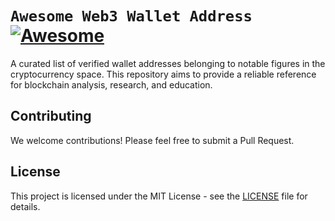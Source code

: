 # `Awesome Web3 Wallet Address` [![Awesome](https://awesome.re/badge.svg)](https://awesome.re)


A curated list of verified wallet addresses belonging to notable figures in the cryptocurrency space. This repository aims to provide a reliable reference for blockchain analysis, research, and education.




## Contributing
We welcome contributions! Please feel free to submit a Pull Request.


## License
This project is licensed under the MIT License - see the [LICENSE](LICENSE) file for details.
